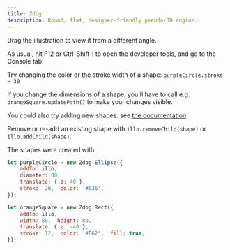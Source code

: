 ```yaml
---
title: Zdog
description: Round, flat, designer-friendly pseudo-3D engine.
---
```


<style>
.dragRotateCanvas {
	background-color: #fdb;
	cursor: move;
}
</style>

<script src="https://unpkg.com/zdog@1/dist/zdog.dist.min.js"></script>

<canvas id="my-demo" width="240" height="240" class="dragRotateCanvas"></canvas>

<script>
let isSpinning = true

let illo = new Zdog.Illustration({
	element: '#my-demo',
	dragRotate: true,
	onDragStart: function() { isSpinning = false },
	onDragEnd: function() {
		// Start spinning again after 1.5 seconds.
		setTimeout(function() { isSpinning = true }, 1.5 * 1000)
	}
})

function animate() {
	if(isSpinning) illo.rotate.y += 0.03
	illo.updateRenderGraph()
	requestAnimationFrame(animate)  // animate again on next redraw
}

animate()


// Add shapes to the illustration.

let purpleCircle = new Zdog.Ellipse({
	addTo: illo,
	diameter: 80,
	translate: { z: 40 },
	stroke: 20,  color: '#636',
});

let orangeSquare = new Zdog.Rect({
	addTo: illo,
	width: 80,  height: 80,
	translate: { z: -40 },
	stroke: 12,  color: '#E62',  fill: true,
});

</script>

Drag the illustration to view it from a different angle.

As usual, hit F12 or Ctrl-Shift-I to open the developer tools, and go to the Console tab.

Try changing the color or the stroke width of a shape: `purpleCircle.stroke = 30`

If you change the dimensions of a shape, you'll have to call e.g. `orangeSquare.updatePath()` to make your changes visible.

You could also try adding new shapes: see [the documentation](https://zzz.dog/shapes).

Remove or re-add an existing shape with `illo.removeChild(shape)` or `illo.addChild(shape)`.

The shapes were created with:

```javascript
let purpleCircle = new Zdog.Ellipse({
	addTo: illo,
	diameter: 80,
	translate: { z: 40 },
	stroke: 20,  color: '#636',
});

let orangeSquare = new Zdog.Rect({
	addTo: illo,
	width: 80,  height: 80,
	translate: { z: -40 },
	stroke: 12,  color: '#E62',  fill: true,
});
```
